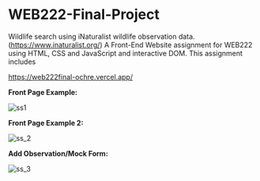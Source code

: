 # WEB222-Final-Project
Wildlife search using iNaturalist wildlife observation data. (https://www.inaturalist.org/) 
A Front-End Website assignment for WEB222 using HTML, CSS and JavaScript and interactive DOM.
This assignment includes 

https://web222final-ochre.vercel.app/

**Front Page Example:**

![ss1](https://user-images.githubusercontent.com/76608746/137082599-e6cde639-6c6e-4293-9420-854e14eed855.png)

**Front Page Example 2:**

![ss_2](https://user-images.githubusercontent.com/76608746/137082845-90e3c74b-23b0-43c3-b452-020b244d53a2.png)

**Add Observation/Mock Form:**

![ss_3](https://user-images.githubusercontent.com/76608746/137082970-a602ab33-0119-47dc-b292-0583a00aa088.png)
